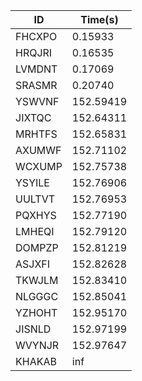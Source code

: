 |ID|Time(s)|
|-|-|
|FHCXPO|0.15933|
|HRQJRI|0.16535|
|LVMDNT|0.17069|
|SRASMR|0.20740|
|YSWVNF|152.59419|
|JIXTQC|152.64311|
|MRHTFS|152.65831|
|AXUMWF|152.71102|
|WCXUMP|152.75738|
|YSYILE|152.76906|
|UULTVT|152.76953|
|PQXHYS|152.77190|
|LMHEQI|152.79120|
|DOMPZP|152.81219|
|ASJXFI|152.82628|
|TKWJLM|152.83410|
|NLGGGC|152.85041|
|YZHOHT|152.95170|
|JISNLD|152.97199|
|WVYNJR|152.97647|
|KHAKAB|inf|
